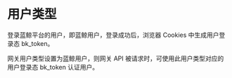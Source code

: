 # 用户类型

登录蓝鲸平台的用户，即蓝鲸用户，登录成功后，浏览器 Cookies 中生成用户登录态 bk_token。

网关用户类型设置为蓝鲸用户，则网关 API 被请求时，可使用此用户类型对应的用户登录态 bk_token 认证用户。
